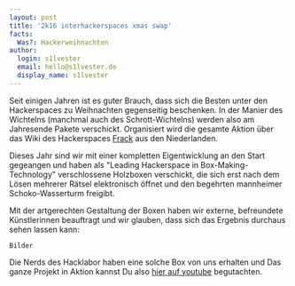 ```yaml
---
layout: post
title: '2k16 interhackerspaces xmas swap'
facts:
  Was?: Hackerweihnachten
author:
  login: s1lvester
  email: hello@s1lvester.de
  display_name: s1lvester
---
```


Seit einigen Jahren ist es guter Brauch, dass sich die Besten unter den Hackerspaces zu Weihnachten gegenseitig beschenken. In der Manier des Wichtelns (manchmal auch des Schrott-Wichtelns) werden also am Jahresende Pakete verschickt. Organisiert wird die gesamte Aktion über das Wiki des Hackerspaces [Frack](https://frack.nl/wiki/2k16_interhackerspaces_xmas_swap) aus den Niederlanden.

Dieses Jahr sind wir mit einer kompletten Eigentwicklung an den Start gegeangen und haben als "Leading Hackerspace in Box-Making-Technology" verschlossene Holzboxen verschickt, die sich erst nach dem Lösen mehrerer Rätsel elektronisch öffnet und den begehrten mannheimer Schoko-Wasserturm freigibt.

Mit der artgerechten Gestaltung der Boxen haben wir externe, befreundete Künstlerinnen beauftragt und wir glauben, dass sich das Ergebnis durchaus sehen lassen kann:

`Bilder`

Die Nerds des Hacklabor haben eine solche Box von uns erhalten und Das ganze Projekt in Aktion kannst Du also [hier auf youtube](https://www.youtube.com/watch?v=EOgjyAO_JxI) begutachten.
